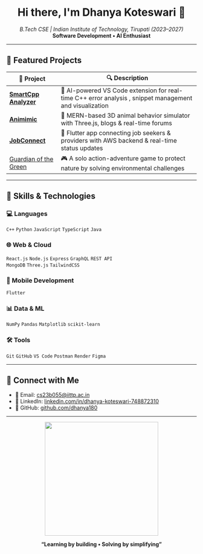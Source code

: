 <h1 align="center">Hi there, I'm Dhanya Koteswari 👋</h1>
<p align="center">
  <em>B.Tech CSE | Indian Institute of Technology, Tirupati (2023–2027)</em><br/>
  <strong>Software Development • AI Enthusiast </strong><br/>
</p>

---

## 🚀 Featured Projects

| 🚧 Project | 🔍 Description |
|-----------|----------------|
| [**SmartCpp Analyzer**](https://github.com/dhanya180/SmartCpp_Analyzer) | 🧠 AI-powered VS Code extension for real-time C++ error analysis , snippet management and visualization |
| [**Animimic**](https://github.com/dhanya180/Animimic) | 🦁 MERN-based 3D animal behavior simulator with Three.js, blogs & real-time forums |
| [**JobConnect**](https://github.com/dhanya180/JobConnect) | 📱 Flutter app connecting job seekers & providers with AWS backend & real-time status updates |
| [ Guardian of the Green](https://github.com/dhanya180/Guardian-of-the-Green) | 🎮 A solo action-adventure game to protect nature by solving environmental challenges |

---

## 🧠 Skills & Technologies

### 💻 Languages
`C++` `Python` `JavaScript` `TypeScript` `Java`

### 🌐 Web & Cloud
`React.js` `Node.js` `Express` `GraphQL` `REST API`  
`MongoDB` `Three.js` `TailwindCSS`

### 📱 Mobile Development
`Flutter`

### 📊 Data & ML
`NumPy` `Pandas` `Matplotlib` `scikit-learn`

### 🛠️ Tools
`Git` `GitHub` `VS Code` `Postman` `Render` `Figma`

---

## 🔗 Connect with Me

- 📧 Email: [cs23b055@iittp.ac.in](mailto:cs23b055@iittp.ac.in)
- 💼 LinkedIn: [linkedin.com/in/dhanya-koteswari-748872310](https://www.linkedin.com/in/dhanya-koteswari-748872310/)
- 🧰 GitHub: [github.com/dhanya180](https://github.com/dhanya180)
---

<p align="center"> <img src="https://media.giphy.com/media/ZVik7pBtu9dNS/giphy.gif" width="300" /> </p> <p align="center"><b>“Learning by building • Solving by simplifying”</b></p> 
